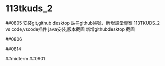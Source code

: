 # 113tkuds_2

##0805
安裝git,github desktop
註冊github帳號，新增課堂專案 113TKUDS_2
vs code,vscode插件
java安裝,版本截圖
新增githubdesktop 截圖

##0806



##0814


##midterm
##0901
